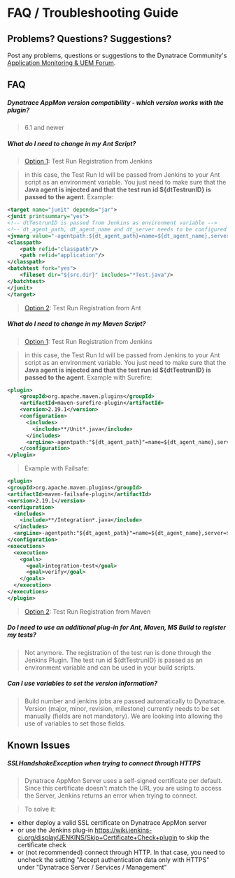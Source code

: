 # FAQ / Troubleshooting Guide


## Problems? Questions? Suggestions?

Post any problems, questions or suggestions to the Dynatrace Community's [Application Monitoring & UEM Forum](https://answers.dynatrace.com/spaces/146/index.html).
 

## FAQ

##### Dynatrace AppMon version compatibility - which version works with the plugin?
> 6.1 and newer

##### What do I need to change in my Ant Script?
> [Option 1](README.md#option1): Test Run Registration from Jenkins

> in this case, the Test Run Id will be passed from Jenkins to your Ant script as an environment variable. You just need to make sure that the **Java agent is injected and that the test run id ${dtTestrunID} is passed to the agent**.
> Example:

```xml
<target name="junit" depends="jar"> 
<junit printsummary="yes"> 
<!-- dtTestrunID is passed from Jenkins as environment variable --> 
<!-- dt_agent_path, dt_agent_name and dt_server needs to be configured in your script or passed as environment variable -->
<jvmarg value="-agentpath:${dt_agent_path}=name=${dt_agent_name},server=${dt_server},loglevel=warning,optionTestRunIdJava=${dtTestrunID}" /> 
<classpath> 
	<path refid="classpath"/> 
	<path refid="application"/> 
</classpath> 
<batchtest fork="yes"> 
	<fileset dir="${src.dir}" includes="*Test.java"/> 
</batchtest> 
</junit> 
</target> 
```


> [Option 2](README.md#option2): Test Run Registration from Ant

##### What do I need to change in my Maven Script?

> [Option 1](README.md#option1): Test Run Registration from Jenkins

> in this case, the Test Run Id will be passed from Jenkins to your Ant script as an environment variable. You just need to make sure that the **Java agent is injected and that the test run id ${dtTestrunID} is passed to the agent**.
> Example with Surefire:

```xml
<plugin>
	<groupId>org.apache.maven.plugins</groupId>
	<artifactId>maven-surefire-plugin</artifactId>
	<version>2.19.1</version>
	<configuration>
	  <includes>
		<include>**/Unit*.java</include>
	  </includes>
	  <argLine>-agentpath:"${dt_agent_path}"=name=${dt_agent_name},server=${dt_server},optionTestRunIdJava=${dtTestrunID}</argLine>
	</configuration>
</plugin>
```

> Example with Failsafe:

```xml
<plugin>
<groupId>org.apache.maven.plugins</groupId>
<artifactId>maven-failsafe-plugin</artifactId>
<version>2.19.1</version>
<configuration>
  <includes>
	<include>**/Integration*.java</include>
  </includes>
  <argLine>-agentpath:"${dt_agent_path}"=name=${dt_agent_name},server=${dt_server},optionTestRunIdJava=${dtTestrunID}</argLine>
</configuration>
<executions>
  <execution>
	<goals>
	  <goal>integration-test</goal>
	  <goal>verify</goal>
	</goals>
  </execution>
</executions>
</plugin>
```

> [Option 2](README.md#option2): Test Run Registration from Maven


##### Do I need to use an additional plug-in for Ant, Maven, MS Build to register my tests?

> Not anymore. The registration of the test run is done through the Jenkins Plugin. The test run id ${dtTestrunID} is passed as an environment variable and can be used in your build scripts.

##### Can I use variables to set the version information?

> Build number and jenkins jobs are passed automatically to Dynatrace. Version (major, minor, revision, milestone) currently needs to be set manually (fields are not mandatory). We are looking into allowing the use of variables to set those fields.

## Known Issues

##### SSLHandshakeException when trying to connect through HTTPS

> Dynatrace AppMon Server uses a self-signed certificate per default. Since this certificate doesn't match the URL you are using to access the Server, Jenkins returns an error when trying to connect.

> To solve it:
* either deploy a valid SSL certificate on Dynatrace AppMon server 
* or use the Jenkins plug-in  https://wiki.jenkins-ci.org/display/JENKINS/Skip+Certificate+Check+plugin to skip the certificate check
* or (not recommended) connect through HTTP. In that case, you need to uncheck the setting "Accept authentication data only with HTTPS" under "Dynatrace Server / Services / Management"
